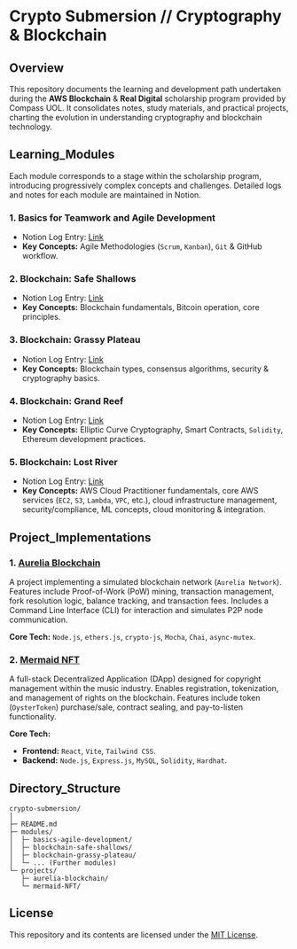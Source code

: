 # Crypto Submersion // Cryptography & Blockchain

## Overview

This repository documents the learning and development path undertaken during the **AWS Blockchain** & **Real Digital** scholarship program provided by Compass UOL. It consolidates notes, study materials, and practical projects, charting the evolution in understanding cryptography and blockchain technology.

## Learning_Modules

Each module corresponds to a stage within the scholarship program, introducing progressively complex concepts and challenges. Detailed logs and notes for each module are maintained in Notion.

### 1. Basics for Teamwork and Agile Development
- Notion Log Entry: [Link](https://sky-clock-04e.notion.site/10d0cf47793880e88008d2969baad064?v=43eaeedb151747f89e3fac0d19b85023)
- **Key Concepts:** Agile Methodologies (`Scrum`, `Kanban`), `Git` & GitHub workflow.

### 2. Blockchain: Safe Shallows
- Notion Log Entry: [Link](https://sky-clock-04e.notion.site/10d0cf477938804c8175d3fa04be2702?v=fc87071403e249ef86c44c2dbf09e581)
- **Key Concepts:** Blockchain fundamentals, Bitcoin operation, core principles.

### 3. Blockchain: Grassy Plateau
- Notion Log Entry: [Link](https://sky-clock-04e.notion.site/10f0cf4779388023b51ccbe7edaf9a8b?v=1b1c2dd9d08f479ea28b44bc68ecbd22&pvs=4)
- **Key Concepts:** Blockchain types, consensus algorithms, security & cryptography basics.

### 4. Blockchain: Grand Reef
- Notion Log Entry: [Link](https://sky-clock-04e.notion.site/13d0cf47793880178faaebf82e586e3f?v=f545f1d2f28544398a4d4252bd9eaabc)
- **Key Concepts:** Elliptic Curve Cryptography, Smart Contracts, `Solidity`, Ethereum development practices.

### 5. Blockchain: Lost River
- Notion Log Entry: [Link](https://sky-clock-04e.notion.site/1770cf477938804dadc2d0a3b0910542?v=fa10c52483324d8eb1ed160d20ccccd9&pvs=4)
- **Key Concepts:** AWS Cloud Practitioner fundamentals, core AWS services (`EC2`, `S3`, `Lambda`, `VPC`, etc.), cloud infrastructure management, security/compliance, ML concepts, cloud monitoring & integration.

## Project_Implementations

### 1. **[Aurelia Blockchain](https://github.com/vasconcel/aurelia-blockchain)**
   A project implementing a simulated blockchain network (`Aurelia Network`). Features include Proof-of-Work (PoW) mining, transaction management, fork resolution logic, balance tracking, and transaction fees. Includes a Command Line Interface (CLI) for interaction and simulates P2P node communication.

   **Core Tech:** `Node.js`, `ethers.js`, `crypto-js`, `Mocha`, `Chai`, `async-mutex`.

### 2. **[Mermaid NFT](https://github.com/vasconcel/mermaid-NFT)**
   A full-stack Decentralized Application (DApp) designed for copyright management within the music industry. Enables registration, tokenization, and management of rights on the blockchain. Features include token (`OysterToken`) purchase/sale, contract sealing, and pay-to-listen functionality.

   **Core Tech:**
   - **Frontend:** `React`, `Vite`, `Tailwind CSS`.
   - **Backend:** `Node.js`, `Express.js`, `MySQL`, `Solidity`, `Hardhat`.

## Directory_Structure

```
crypto-submersion/
│
├─ README.md
├─ modules/
│  ├─ basics-agile-development/
│  ├─ blockchain-safe-shallows/
│  ├─ blockchain-grassy-plateau/
│  └─ ... (Further modules)
└─ projects/
   ├─ aurelia-blockchain/
   └─ mermaid-NFT/
```

## License

This repository and its contents are licensed under the [MIT License](https://choosealicense.com/licenses/mit/).
